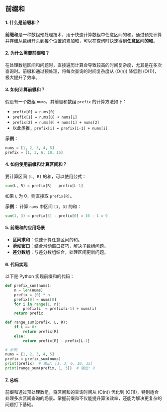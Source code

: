 ## 前缀和

#### 1. 什么是前缀和？
**前缀和**是一种数组预处理技术，用于快速计算数组中任意区间的和。通过预先计算并存储从数组开头到每个位置的累加和，可以在查询时快速得到**任意区间的和**。

#### 2. 为什么需要前缀和？
在处理数组区间和问题时，直接遍历计算会导致较高的时间复杂度，尤其是在多次查询时。前缀和通过预处理，将每次查询的时间复杂度从 \(O(n)\) 降低到 \(O(1)\)，极大提升了效率。

#### 3. 如何计算前缀和？
假设有一个数组 `nums`，其前缀和数组 `prefix` 的计算方法如下：

- `prefix[0] = nums[0]`
- `prefix[1] = nums[0] + nums[1]`
- `prefix[2] = nums[0] + nums[1] + nums[2]`
- 以此类推，`prefix[i] = prefix[i-1] + nums[i]`

**示例：**
```python
nums = [1, 2, 3, 4, 5]
prefix = [1, 3, 6, 10, 15]
```

#### 4. 如何使用前缀和计算区间和？
要计算区间 `[L, R]` 的和，可以使用公式：
```python
sum(L, R) = prefix[R] - prefix[L-1]
```
如果 `L` 为 0，则直接取 `prefix[R]`。

**示例：**
计算 `nums` 中区间 `[1, 3]` 的和：
```python
sum(1, 3) = prefix[3] - prefix[0] = 10 - 1 = 9
```

#### 5. 前缀和的应用场景
- **区间求和**：快速计算任意区间的和。
- **滑动窗口**：结合滑动窗口技巧，解决子数组问题。
- **差分数组**：与差分数组结合，处理区间更新问题。

#### 6. 代码实现
以下是 Python 实现前缀和的代码：

```python
def prefix_sum(nums):
    n = len(nums)
    prefix = [0] * n
    prefix[0] = nums[0]
    for i in range(1, n):
        prefix[i] = prefix[i-1] + nums[i]
    return prefix

def range_sum(prefix, L, R):
    if L == 0:
        return prefix[R]
    else:
        return prefix[R] - prefix[L-1]

# 示例
nums = [1, 2, 3, 4, 5]
prefix = prefix_sum(nums)
print(prefix)  # 输出: [1, 3, 6, 10, 15]
print(range_sum(prefix, 1, 3))  # 输出: 9
```

#### 7. 总结
前缀和通过预处理数组，将区间和的查询时间从 \(O(n)\) 优化到 \(O(1)\)，特别适合处理多次区间查询的场景。掌握前缀和不仅能提升算法效率，还能为解决更复杂的问题打下基础。
